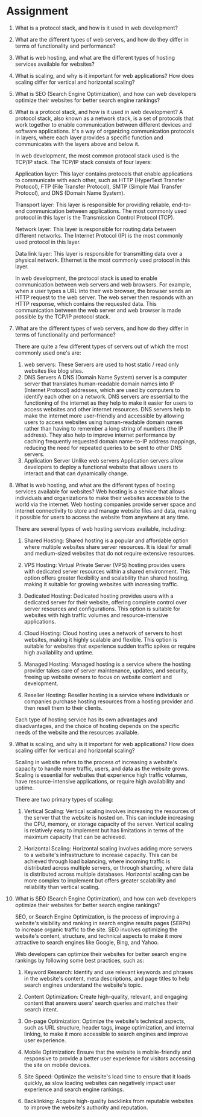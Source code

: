 # Assignment
1. What is a protocol stack, and how is it used in web development?
2. What are the different types of web servers, and how do they differ in terms of functionality and performance?
3. What is web hosting, and what are the different types of hosting services available for websites?
4. What is scaling, and why is it important for web applications? How does scaling differ for vertical and horizontal scaling?
5. What is SEO (Search Engine Optimization), and how can web developers optimize their websites for better search engine rankings?

1. What is a protocol stack, and how is it used in web development?
    A protocol stack, also known as a network stack, is a set of protocols that work together to enable communication between different devices and software applications. It's a way of organizing communication protocols in layers, where each layer provides a specific function and communicates with the layers above and below it.

    In web development, the most common protocol stack used is the TCP/IP stack. The TCP/IP stack consists of four layers:

    Application layer: This layer contains protocols that enable applications to communicate with each other, such as HTTP (HyperText Transfer Protocol), FTP (File Transfer Protocol), SMTP (Simple Mail Transfer Protocol), and DNS (Domain Name System).

    Transport layer: This layer is responsible for providing reliable, end-to-end communication between applications. The most commonly used protocol in this layer is the Transmission Control Protocol (TCP).

    Network layer: This layer is responsible for routing data between different networks. The Internet Protocol (IP) is the most commonly used protocol in this layer.

    Data link layer: This layer is responsible for transmitting data over a physical network. Ethernet is the most commonly used protocol in this layer.

    In web development, the protocol stack is used to enable communication between web servers and web browsers. For example, when a user types a URL into their web browser, the browser sends an HTTP request to the web server. The web server then responds with an HTTP response, which contains the requested data. This communication between the web server and web browser is made possible by the TCP/IP protocol stack.

2. What are the different types of web servers, and how do they differ in terms of functionality and performance?

    There are quite a few different types of servers out of which the most commonly used one's are:
    1. web servers:
        These Servers are used to host static / read only websites like blog sites.
    2. DNS Servers
        A DNS (Domain Name System) server is a computer server that translates human-readable domain names into IP (Internet Protocol) addresses, which are used by computers to identify each other on a network. DNS servers are essential to the functioning of the internet as they help to make it easier for users to access websites and other internet resources.
        DNS servers help to make the internet more user-friendly and accessible by allowing users to access websites using human-readable domain names rather than having to remember a long string of numbers (the IP address). They also help to improve internet performance by caching frequently requested domain name-to-IP address mappings, reducing the need for repeated queries to be sent to other DNS servers.
    3. Application Server
        Unlike web servers Application servers allow developers to deploy a functional website that allows users to interact and that can dynamically change.

3. What is web hosting, and what are the different types of hosting services available for websites?
    Web hosting is a service that allows individuals and organizations to make their websites accessible to the world via the internet. Web hosting companies provide server space and internet connectivity to store and manage website files and data, making it possible for users to access the website from anywhere at any time.

    There are several types of web hosting services available, including:

    1. Shared Hosting: Shared hosting is a popular and affordable option where multiple websites share server resources. It is ideal for small and medium-sized websites that do not require extensive resources.

    2. VPS Hosting: Virtual Private Server (VPS) hosting provides users with dedicated server resources within a shared environment. This option offers greater flexibility and scalability than shared hosting, making it suitable for growing websites with increasing traffic.

    3. Dedicated Hosting: Dedicated hosting provides users with a dedicated server for their website, offering complete control over server resources and configurations. This option is suitable for websites with high traffic volumes and resource-intensive applications.

    4. Cloud Hosting: Cloud hosting uses a network of servers to host websites, making it highly scalable and flexible. This option is suitable for websites that experience sudden traffic spikes or require high availability and uptime.

    5. Managed Hosting: Managed hosting is a service where the hosting provider takes care of server maintenance, updates, and security, freeing up website owners to focus on website content and development.

    6. Reseller Hosting: Reseller hosting is a service where individuals or companies purchase hosting resources from a hosting provider and then resell them to their clients.

    Each type of hosting service has its own advantages and disadvantages, and the choice of hosting depends on the specific needs of the website and the resources available.

4. What is scaling, and why is it important for web applications? How does scaling differ for vertical and horizontal scaling?

    Scaling in website refers to the process of increasing a website's capacity to handle more traffic, users, and data as the website grows. Scaling is essential for websites that experience high traffic volumes, have resource-intensive applications, or require high availability and uptime.

    There are two primary types of scaling:

    1. Vertical Scaling: Vertical scaling involves increasing the resources of the server that the website is hosted on. This can include increasing the CPU, memory, or storage capacity of the server. Vertical scaling is relatively easy to implement but has limitations in terms of the maximum capacity that can be achieved.

    2. Horizontal Scaling: Horizontal scaling involves adding more servers to a website's infrastructure to increase capacity. This can be achieved through load balancing, where incoming traffic is distributed across multiple servers, or through sharding, where data is distributed across multiple databases. Horizontal scaling can be more complex to implement but offers greater scalability and reliability than vertical scaling.

5. What is SEO (Search Engine Optimization), and how can web developers optimize their websites for better search engine rankings?

    SEO, or Search Engine Optimization, is the process of improving a website's visibility and ranking in search engine results pages (SERPs) to increase organic traffic to the site. SEO involves optimizing the website's content, structure, and technical aspects to make it more attractive to search engines like Google, Bing, and Yahoo.

    Web developers can optimize their websites for better search engine rankings by following some best practices, such as:

    1. Keyword Research: Identify and use relevant keywords and phrases in the website's content, meta descriptions, and page titles to help search engines understand the website's topic.

    2. Content Optimization: Create high-quality, relevant, and engaging content that answers users' search queries and matches their search intent.

    3. On-page Optimization: Optimize the website's technical aspects, such as URL structure, header tags, image optimization, and internal linking, to make it more accessible to search engines and improve user experience.

    4. Mobile Optimization: Ensure that the website is mobile-friendly and responsive to provide a better user experience for visitors accessing the site on mobile devices.

    5. Site Speed: Optimize the website's load time to ensure that it loads quickly, as slow loading websites can negatively impact user experience and search engine rankings.

    6. Backlinking: Acquire high-quality backlinks from reputable websites to improve the website's authority and reputation.
